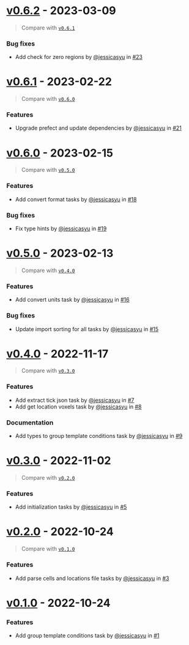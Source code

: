 # [v0.6.2](https://github.com/bagherilab/arcade-collection/releases/tag/v0.6.2) - 2023-03-09

> Compare with [`v0.6.1`](https://github.com/bagherilab/arcade-collection/compare/v0.6.1...v0.6.2)

### Bug fixes

- Add check for zero regions by [@jessicasyu](https://github.com/jessicasyu) in [#23](https://github.com/bagherilab/arcade-collection/pull/23)

# [v0.6.1](https://github.com/bagherilab/arcade-collection/releases/tag/v0.6.1) - 2023-02-22

> Compare with [`v0.6.0`](https://github.com/bagherilab/arcade-collection/compare/v0.6.0...v0.6.1)

### Features

- Upgrade prefect and update dependencies by [@jessicasyu](https://github.com/jessicasyu) in [#21](https://github.com/bagherilab/arcade-collection/pull/21)

# [v0.6.0](https://github.com/bagherilab/arcade-collection/releases/tag/v0.6.0) - 2023-02-15

> Compare with [`v0.5.0`](https://github.com/bagherilab/arcade-collection/compare/v0.5.0...v0.6.0)

### Features

- Add convert format tasks by [@jessicasyu](https://github.com/jessicasyu) in [#18](https://github.com/bagherilab/arcade-collection/pull/18)

### Bug fixes

- Fix type hints by [@jessicasyu](https://github.com/jessicasyu) in [#19](https://github.com/bagherilab/arcade-collection/pull/19)

# [v0.5.0](https://github.com/bagherilab/arcade-collection/releases/tag/v0.5.0) - 2023-02-13

> Compare with [`v0.4.0`](https://github.com/bagherilab/arcade-collection/compare/v0.4.0...v0.5.0)

### Features

- Add convert units task by [@jessicasyu](https://github.com/jessicasyu) in [#16](https://github.com/bagherilab/arcade-collection/pull/16)

### Bug fixes

- Update import sorting for all tasks by [@jessicasyu](https://github.com/jessicasyu) in [#15](https://github.com/bagherilab/arcade-collection/pull/15)

# [v0.4.0](https://github.com/bagherilab/arcade-collection/releases/tag/v0.4.0) - 2022-11-17

> Compare with [`v0.3.0`](https://github.com/bagherilab/arcade-collection/compare/v0.3.0...v0.4.0)

### Features

- Add extract tick json task by [@jessicasyu](https://github.com/jessicasyu) in [#7](https://github.com/bagherilab/arcade-collection/pull/7)
- Add get location voxels task by [@jessicasyu](https://github.com/jessicasyu) in [#8](https://github.com/bagherilab/arcade-collection/pull/8)

### Documentation

- Add types to group template conditions task by [@jessicasyu](https://github.com/jessicasyu) in [#9](https://github.com/bagherilab/arcade-collection/pull/9)

# [v0.3.0](https://github.com/bagherilab/arcade-collection/releases/tag/v0.3.0) - 2022-11-02

> Compare with [`v0.2.0`](https://github.com/bagherilab/arcade-collection/compare/v0.2.0...v0.3.0)

### Features

- Add initialization tasks by [@jessicasyu](https://github.com/jessicasyu) in [#5](https://github.com/bagherilab/arcade-collection/pull/5)

# [v0.2.0](https://github.com/bagherilab/arcade-collection/releases/tag/v0.2.0) - 2022-10-24

> Compare with [`v0.1.0`](https://github.com/bagherilab/arcade-collection/compare/v0.1.0...v0.2.0)

### Features

- Add parse cells and locations file tasks by [@jessicasyu](https://github.com/jessicasyu) in [#3](https://github.com/bagherilab/arcade-collection/pull/3)

# [v0.1.0](https://github.com/bagherilab/arcade-collection/releases/tag/v0.1.0) - 2022-10-24

### Features

- Add group template conditions task by [@jessicasyu](https://github.com/jessicasyu) in [#1](https://github.com/bagherilab/arcade-collection/pull/1)
